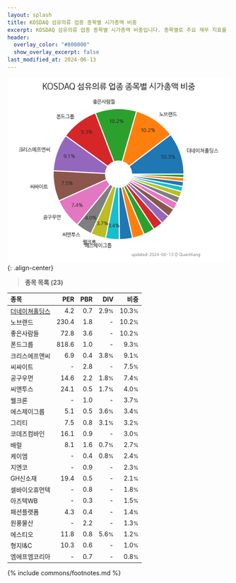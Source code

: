 ```yaml
---
layout: splash
title: KOSDAQ 섬유의류 업종 종목별 시가총액 비중
excerpt: KOSDAQ 섬유의류 업종 종목별 시가총액 비중입니다. 종목별로 주요 재무 지표를 함께 표시합니다.
header:
  overlay_color: "#800000"
  show_overlay_excerpt: false
last_modified_at: 2024-06-13
---
```



![KOSDAQ 섬유의류 업종 종목별 시가총액 비중](/stats/sector/images/kosdaq_업종_섬유의류_종목.png){: .align-center}


> **종목 목록 (23)**<a id="list"></a>

| **종목** | **PER** | **PBR** | **DIV** | **비중** |
| :------- | ------: | ------: | ------: | -------: |
| [더네이쳐홀딩스](/298540/) | 4.2 | 0.7 | 2.9<small>%</small> | 10.3<small>%</small> |
| 노브랜드 | 230.4 | 1.8 | - | 10.2<small>%</small> |
| 좋은사람들 | 72.8 | 3.6 | - | 10.2<small>%</small> |
| 폰드그룹 | 818.6 | 1.0 | - | 9.3<small>%</small> |
| 크리스에프앤씨 | 6.9 | 0.4 | 3.8<small>%</small> | 9.1<small>%</small> |
| 씨싸이트 | - | 2.8 | - | 7.5<small>%</small> |
| 공구우먼 | 14.6 | 2.2 | 1.8<small>%</small> | 7.4<small>%</small> |
| 씨앤투스 | 24.1 | 0.5 | 1.7<small>%</small> | 4.0<small>%</small> |
| 웰크론 | - | 1.0 | - | 3.7<small>%</small> |
| 에스제이그룹 | 5.1 | 0.5 | 3.6<small>%</small> | 3.4<small>%</small> |
| 그리티 | 7.5 | 0.8 | 3.1<small>%</small> | 3.2<small>%</small> |
| 코데즈컴바인 | 16.1 | 0.9 | - | 3.0<small>%</small> |
| 배럴 | 8.1 | 1.6 | 0.7<small>%</small> | 2.7<small>%</small> |
| 케이엠 | - | 0.4 | 0.8<small>%</small> | 2.4<small>%</small> |
| 지엔코 | - | 0.9 | - | 2.3<small>%</small> |
| GH신소재 | 19.4 | 0.5 | - | 2.1<small>%</small> |
| 셀바이오휴먼텍 | - | 0.8 | - | 1.8<small>%</small> |
| 아즈텍WB | - | 0.3 | - | 1.5<small>%</small> |
| 패션플랫폼 | 4.3 | 0.4 | - | 1.4<small>%</small> |
| 원풍물산 | - | 2.2 | - | 1.3<small>%</small> |
| 에스티오 | 11.8 | 0.8 | 5.6<small>%</small> | 1.2<small>%</small> |
| 형지I&C | 10.3 | 0.6 | - | 1.0<small>%</small> |
| 엠에프엠코리아 | - | 0.7 | - | 0.8<small>%</small> |

{% include commons/footnotes.md %}